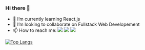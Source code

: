 ### Hi there 👋
- 🌱 I’m currently learning React.js
- 👯 I’m looking to collaborate on Fullstack Web Developement
- 📫 How to reach me: 
[<img src="https://img.shields.io/badge/linkedin-%230077B5.svg?&style=for-the-badge&logo=linkedin&logoColor=white">](https://www.linkedin.com/in/leroymchl/)
[<img src="https://img.shields.io/badge/gmail-D14836?&style=for-the-badge&logo=gmail&logoColor=white">](mailto:lrymchl@gmail.com?Subject=Referred%20from%20GitHub)
[<img src="https://img.shields.io/badge/instagram-%23E4405F.svg?&style=for-the-badge&logo=instagram&logoColor=white">](https://www.instagram.com/leroymchl/)

[![Top Langs](https://github-readme-stats.vercel.app/api/top-langs/?username=leroymichael&langs_count=8&theme=dark&hide=JavaScript,jupyter%20notebook)](https://github.com/leroymichael/github-readme-stats)

<!--
**LeroyMichael/leroymichael** is a ✨ _special_ ✨ repository because its `README.md` (this file) appears on your GitHub profile.
